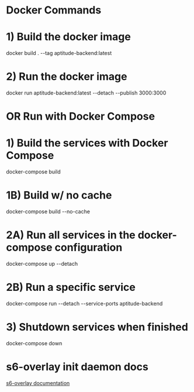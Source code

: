 # Docker Commands

# 1) Build the docker image

docker build . --tag aptitude-backend:latest

# 2) Run the docker image

docker run aptitude-backend:latest --detach --publish 3000:3000

# OR Run with Docker Compose

# 1) Build the services with Docker Compose

docker-compose build

# 1B) Build w/ no cache

docker-compose build --no-cache

# 2A) Run all services in the docker-compose configuration

docker-compose up --detach

# 2B) Run a specific service

docker-compose run --detach --service-ports aptitude-backend

# 3) Shutdown services when finished

docker-compose down

# s6-overlay init daemon docs

[s6-overlay documentation](https://github.com/just-containers/s6-overlay)
